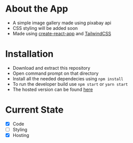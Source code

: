 # About the App

- A simple image gallery made using pixabay api
- CSS styling will be added soon
- Made using [create-react-app](https://create-react-app.dev/) and [TailwindCSS](https://tailwindcss.com/)

# Installation
- Download and extract this repository
- Open command prompt on that directory
- Install all the needed dependecies using `npm install`
- To run the developer build use `npm start` or `yarn start`
- The hosted version can be found [here](https://picasso23.netlify.app/)


 # Current State
 - [X] Code
 - [ ] Styling
 - [X] Hosting 
